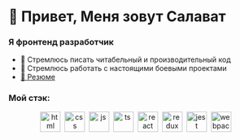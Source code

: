 <div id="header" align="left">
	<h1>👋 Привет, Меня зовут Салават</h1>
	<h3>Я фронтенд разработчик</h3>
<ul>
	<li> 🌱 Стремлюсь писать читабельный и производительный код</li>
  <li> 🎯 Стремлюсь работать с настоящими боевыми проектами</li>
	<li><a href="https://career.habr.com/s_gumerov">📄 Резюме</a></li>
</ul>
</div>
<div id="" align="left">
	<h3>Мой стэк:</h3>
	<div align="center">
		<img src="https://cdn.jsdelivr.net/gh/devicons/devicon/icons/html5/html5-original-wordmark.svg" title="html" width="40" height="40"/>&nbsp;
		<img src="https://cdn.jsdelivr.net/gh/devicons/devicon/icons/css3/css3-original-wordmark.svg" title="css" width="40" height="40"/>&nbsp;
		<img src="https://cdn.jsdelivr.net/gh/devicons/devicon/icons/javascript/javascript-plain.svg" title="js" width="40" height="40"/>&nbsp;
 		<img src="https://cdn.jsdelivr.net/gh/devicons/devicon/icons/typescript/typescript-original.svg" title="ts" width="40" height="40"/>&nbsp;
		<img src="https://cdn.jsdelivr.net/gh/devicons/devicon/icons/react/react-original-wordmark.svg" title="react" width="40" height="40"/>&nbsp;
		<img src="https://cdn.jsdelivr.net/gh/devicons/devicon/icons/redux/redux-original.svg" title="redux" width="40" height="40"/>&nbsp;
 		<img src="https://cdn.jsdelivr.net/gh/devicons/devicon/icons/jest/jest-plain.svg" title="jest" width="40" height="40"/>&nbsp;
		<img src="https://cdn.jsdelivr.net/gh/devicons/devicon/icons/webpack/webpack-plain-wordmark.svg" title="webpack" width="40" height="40"/>&nbsp;
	</div>

<!---
s-gumerov/s-gumerov is a ✨ special ✨ repository because its `README.md` (this file) appears on your GitHub profile.
You can click the Preview link to take a look at your changes.
--->
